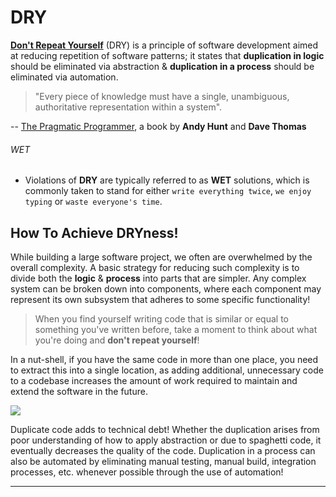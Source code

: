 # DRY

[**Don't Repeat Yourself**][1] (DRY) is a principle of software development aimed at reducing repetition of software patterns; it states that **duplication in logic** should be eliminated via abstraction & **duplication in a process** should be eliminated via automation.

> "Every piece of knowledge must have a single, unambiguous, authoritative representation within a system".

-- [The Pragmatic Programmer][2], a book by **Andy Hunt** and **Dave Thomas**

###### WET

- Violations of **DRY** are typically referred to as **WET** solutions, which is commonly taken to stand for either `write everything twice`, `we enjoy typing` or `waste everyone's time`.

## How To Achieve DRYness!

While building a large software project, we often are overwhelmed by the overall complexity. A basic strategy for reducing such complexity is to divide both the **logic** & **process** into parts that are simpler. Any complex system can be broken down into components, where each component may represent its own subsystem that adheres to some specific functionality!

> When you find yourself writing code that is similar or equal to something you've written before, take a moment to think about what you're doing and **don't repeat yourself**!

In a nut-shell, if you have the same code in more than one place, you need to extract this into a single location, as adding additional, unnecessary code to a codebase increases the amount of work required to maintain and extend the software in the future.

![](https://i2.wp.com/pbiswas101.files.wordpress.com/2018/08/dry.png?ssl=1&w=450)

Duplicate code adds to technical debt! Whether the duplication arises from poor understanding of how to apply abstraction or due to spaghetti code, it eventually decreases the quality of the code. Duplication in a process can also be automated by eliminating manual testing, manual build, integration processes, etc. whenever possible through the use of automation!

------------

[1]: https://en.wikipedia.org/wiki/Don%27t_repeat_yourself
[2]: https://en.wikipedia.org/wiki/The_Pragmatic_Programmer